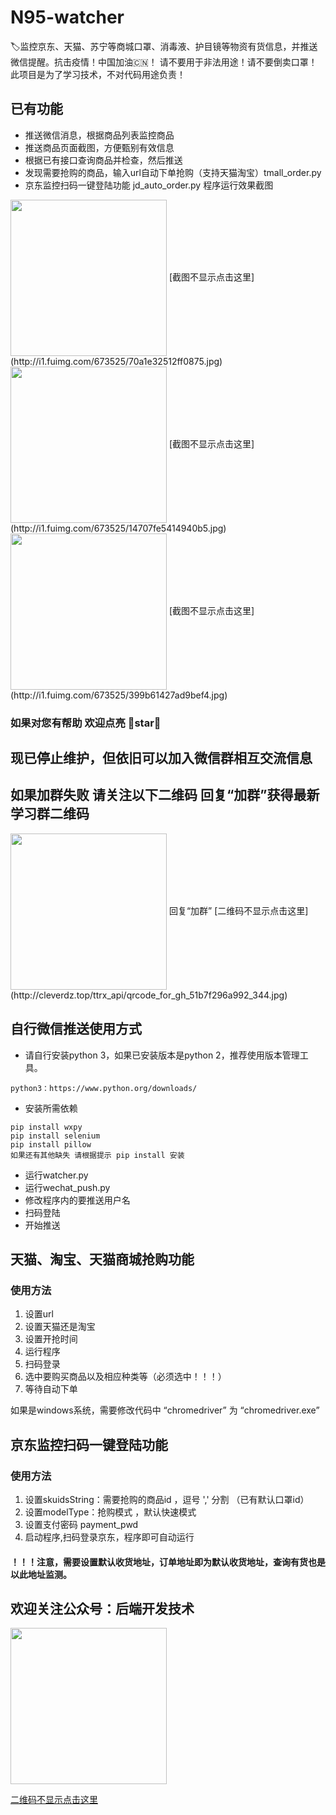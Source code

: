 # N95-watcher
 🏷️监控京东、天猫、苏宁等商城口罩、消毒液、护目镜等物资有货信息，并推送微信提醒。抗击疫情！中国加油🇨🇳！
 请不要用于非法用途！请不要倒卖口罩！此项目是为了学习技术，不对代码用途负责！

## 已有功能
- 推送微信消息，根据商品列表监控商品
- 推送商品页面截图，方便甄别有效信息
- 根据已有接口查询商品并检查，然后推送
- 发现需要抢购的商品，输入url自动下单抢购（支持天猫淘宝）tmall_order.py 
- 京东监控扫码一键登陆功能 jd_auto_order.py
程序运行效果截图
<img src="http://i1.fuimg.com/673525/70a1e32512ff0875.jpg" width="250" align=center>
[截图不显示点击这里](http://i1.fuimg.com/673525/70a1e32512ff0875.jpg)
<img src="http://i1.fuimg.com/673525/14707fe5414940b5.jpg" width="250" align=center>
[截图不显示点击这里](http://i1.fuimg.com/673525/14707fe5414940b5.jpg)
<img src="http://i1.fuimg.com/673525/399b61427ad9bef4.jpg" width="250" align=center>
[截图不显示点击这里](http://i1.fuimg.com/673525/399b61427ad9bef4.jpg)


### 如果对您有帮助 欢迎点亮 🌟star🌟
## 现已停止维护，但依旧可以加入微信群相互交流信息
## 如果加群失败 请关注以下二维码 回复“加群”获得最新学习群二维码
<img src="http://cleverdz.top/ttrx_api/qrcode_for_gh_51b7f296a992_344.jpg" width="250" align=center>
回复“加群”
[二维码不显示点击这里](http://cleverdz.top/ttrx_api/qrcode_for_gh_51b7f296a992_344.jpg)


## 自行微信推送使用方式
- 请自行安装python 3，如果已安装版本是python 2，推荐使用版本管理工具。
```buildoutcfg
python3：https://www.python.org/downloads/
```
- 安装所需依赖
```buildoutcfg
pip install wxpy
pip install selenium
pip install pillow
如果还有其他缺失 请根据提示 pip install 安装
```
- 运行watcher.py
- 运行wechat_push.py
- 修改程序内的要推送用户名
- 扫码登陆
- 开始推送

## 天猫、淘宝、天猫商城抢购功能
### 使用方法
1. 设置url
2. 设置天猫还是淘宝
3. 设置开抢时间
4. 运行程序
5. 扫码登录
6. 选中要购买商品以及相应种类等（必须选中！！！）
7. 等待自动下单

如果是windows系统，需要修改代码中 “chromedriver” 为 “chromedriver.exe”



## 京东监控扫码一键登陆功能
### 使用方法
1. 设置skuidsString：需要抢购的商品id ，逗号 ',' 分割 （已有默认口罩id）
2. 设置modelType：抢购模式 ，默认快速模式
3. 设置支付密码 payment_pwd
4. 启动程序,扫码登录京东，程序即可自动运行
#### ！！！注意，需要设置默认收货地址，订单地址即为默认收货地址，查询有货也是以此地址监测。


## 欢迎关注公众号：后端开发技术
<img src="http://cleverdz.top/ttrx_api/qrcode_for_gh_51b7f296a992_344.jpg" width="250" align=center>

[二维码不显示点击这里](http://cleverdz.top/ttrx_api/qrcode_for_gh_51b7f296a992_344.jpg)
